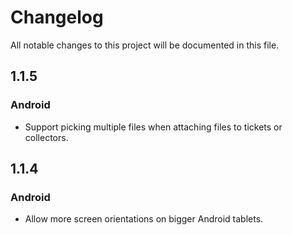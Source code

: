 # Changelog

All notable changes to this project will be documented in this file.

## 1.1.5

### Android

- Support picking multiple files when attaching files to tickets or collectors.

## 1.1.4

### Android

- Allow more screen orientations on bigger Android tablets.
